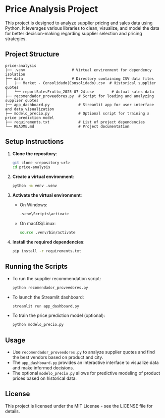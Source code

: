 # Price Analysis Project

This project is designed to analyze supplier pricing and sales data using Python. It leverages various libraries to clean, visualize, and model the data for better decision-making regarding supplier selection and pricing strategies.

## Project Structure

```
price-analysis
├── .venv                     # Virtual environment for dependency isolation
├── data                      # Directory containing CSV data files
│   ├── Market - Consolidado(Consolidado).csv  # Historical supplier quotes
│   └── reportSalesFrutto_2025-07-24.csv        # Actual sales data
├── recomendador_proveedores.py  # Script for loading and analyzing supplier quotes
├── app_dashboard.py             # Streamlit app for user interface and data visualization
├── modelo_precio.py             # Optional script for training a price prediction model
├── requirements.txt             # List of project dependencies
└── README.md                    # Project documentation
```

## Setup Instructions

1. **Clone the repository**:
   ```bash
   git clone <repository-url>
   cd price-analysis
   ```

2. **Create a virtual environment**:
   ```bash
   python -m venv .venv
   ```

3. **Activate the virtual environment**:
   - On Windows:
     ```bash
     .venv\Scripts\activate
     ```
   - On macOS/Linux:
     ```bash
     source .venv/bin/activate
     ```

4. **Install the required dependencies**:
   ```bash
   pip install -r requirements.txt
   ```

## Running the Scripts

- To run the supplier recommendation script:
  ```bash
  python recomendador_proveedores.py
  ```

- To launch the Streamlit dashboard:
  ```bash
  streamlit run app_dashboard.py
  ```

- To train the price prediction model (optional):
  ```bash
  python modelo_precio.py
  ```

## Usage

- Use `recomendador_proveedores.py` to analyze supplier quotes and find the best vendors based on product and city.
- The `app_dashboard.py` provides an interactive interface to visualize data and make informed decisions.
- The optional `modelo_precio.py` allows for predictive modeling of product prices based on historical data.

## License

This project is licensed under the MIT License - see the LICENSE file for details.